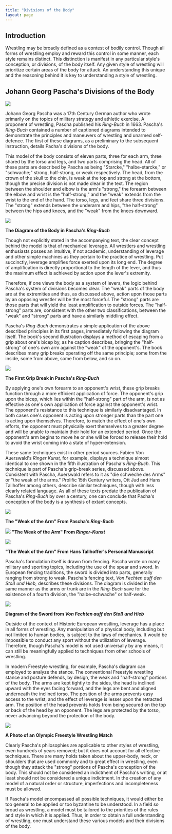 ```yaml
---
title: "Divisions of the Body"
layout: page
---
```


Introduction
-

Wrestling may be broadly defined as a contest of bodily control. Though all forms of wrestling employ and reward this control in some manner, each style remains distinct.  This distinction is manifest in any particular style's conception, or divisions, of the body itself.  Any given style of wrestling will prioritize certain areas of the body for attack. An understanding this unique and the reasoning behind it is key to understanding a style of wrestling. 


Johann Georg Pascha's Divisions of the Body
-
![](http://i.imgur.com/mWyvdsp.jpg?1)

Johann Georg Pascha was a 17th Century German author who wrote primarily on the topics of military strategy and athletic exercise.  A proponent of wrestling, Pascha published his *Ring-Buch* in 1663.  Pascha's *Ring-Buch* contained a number of captioned diagrams intended to demonstrate the principles and maneuvers of wrestling and unarmed self-defence.  The first of these diagrams, as a preliminary to the subsequent instruction, details Pacha's divisions of the body.

This model of the body consists of eleven parts, three for each arm, three shared by the torso and legs, and two parts comprising the head.  All of these parts are described by Pascha as being "Starcke," "halbe-starcke," or "schwache;" strong, half-strong, or weak respectively.  The head, from the crown of the skull to the chin, is weak at the top and strong at the bottom, though the precise division is not made clear in the text.  The region between the shoulder and elbow is the arm's "strong," the forearm between the elbow and wrist is the "half-strong," and the "weak" extends from the wrist to the end of the hand.  The torso, legs, and feet share three divisions.  The "strong" extends between the underarm and hips, "the half-strong" between the hips and knees, and the "weak" from the knees downward. 

![](http://wiktenauer.com/images/7/7c/Pascha_grappling_001.png)

**The Diagram of the Body in Pascha's *Ring-Buch***

Though not explicitly stated in the accompanying text, the clear concept behind the model is that of mechanical leverage.  All wrestlers and wrestling enthusiasts posses an intuitive, if not academic, understanding of leverage and other simple machines as they pertain to the practice of wrestling.  Put succinctly, leverage amplifies force exerted upon its long end.  The degree of amplification is directly proportional to the length of the lever, and thus the maximum effect is achieved by action upon the lever's extremity.  


Therefore, if one views the body as a system of levers, the logic behind Pascha's system of divisions becomes clear.  The "weak" parts of the body are at the extremities and thus, as discussed above, action upon those parts by an opposing wrestler will be the most forceful.  The "strong" parts are those parts that will yield the least amplification to outside forces.  The "half-strong" parts are, consistent with the other two classifications, between the "weak" and "strong" parts and have a similarly middling effect.

Pascha's *Ring-Buch* demonstrates a simple application of the above described principles in its first pages, immediately following the diagram itself.  The book's second illustration displays a method of escaping from a grip about one's bicep by, as he caption describes, bringing the "half-strong" of one's own arm against the "weak" of the opponent's.  The book describes many grip breaks operating off the same principle; some from the inside, some from above, some from below, and so on.  

![](http://wiktenauer.com/images/e/e5/Pascha_grappling_002.png) 

**The First Grip Break in Pascha's *Ring-Buch***

By applying one's own forearm to an opponent's wrist, these grip breaks function through a more efficient application of force.  The opponent's grip upon the bicep, which lies within the "half-strong" part of the arm, is not as effective as one's own application of force against the opponent's wrist. The opponent's resistance to this technique is similarly disadvantaged.  In both cases one's opponent is acting upon stronger parts than the part one is acting upon themselves.  Therefore, to match the effect of one's own efforts, the opponent must physically exert themselves to a greater degree and will be unable to maintain their hold for an extended period.  Once the opponent's arm begins to move he or she will be forced to release their hold to avoid the wrist coming into a state of hyper-extension.

These same techniques exist in other period sources.  Fabien Von Auerswald's *Ringer Kunst,* for example, displays a technique almost identical to one shown in the fifth illustration of Pascha's *Ring-Buch.*  This technique is part of Pascha's grip-break series, discussed above.  Consistent with Pascha, Auerswald refers to it as "die schweche des Arms" or "the weak of the arms."  Prolific 15th Century writers, Ott Jud and Hans Tallhoffer among others, describe similar techniques, though with less clearly related language.  As all of these texts predate the publication of Pascha's *Ring-Buch* by over a century, one can conclude that Pacha's conception of the body is a synthesis of extant concepts.  

![](http://wiktenauer.com/images/1/14/Pascha_grappling_005.png)

**The "Weak of the Arm" From Pascha's *Ring-Buch***

![](http://i.imgur.com/ny5GnsG.jpg?2) **"The Weak of the Arm" From *Ringer-Kunst***

![](http://i.imgur.com/q2pDvy3.png?1) 

**"The Weak of the Arm" From Hans Tallhoffer's Personal Manuscript**

Pascha's formulation itself is drawn from fencing.  Pascha wrote on many military and sporting topics, including the use of the spear and sword.  In European fencing traditions, the sword is divided into parts, generally ranging from strong to weak.  Pascha's fencing text, *Von Fechten auff den Stoß und Hieb,* describes these divisions.  The diagram is divided in the same manner as the arms or trunk are in the *Ring-Buch* save for the existence of a fourth division, the "halbe-schwache" or half-weak.

![](http://i.imgur.com/h4jPJux.png?1) 

**Diagram of the Sword from *Von Fechten auff den Stoß und Hieb***

Outside of the context of Historic European wrestling, leverage has a place in all forms of wrestling.  Any manipulation of a physical body, including but not limited to human bodies, is subject to the laws of mechanics.  It would be impossible to conduct any sport without the utilization of leverage.  Therefore, though Pascha's model is not used universally by any means, it can still be meaningfully applied to techniques from other schools of wrestling. 

In modern Freestyle wrestling, for example, Pascha's diagram can employed to analyze the stance.  The conventional Freestyle wrestling stance and posture defends, by design, the weak and "half-strong" portions of the body.  The arms are kept tightly to the sides, the head is inclined upward with the eyes facing forward, and the legs are bent and aligned underneath the inclined torso.  The position of the arms prevents easy access to the wrist, and the effect of leverage is lesser upon the retracted arm.  The position of the head prevents holds from being secured on the top or back of the head by an opponent.  The legs are protected by the torso, never advancing beyond the protection of the body.

![](https://stillmed.olympic.org/media/Photos/2016/08/17/part-1/17-08-2016-Wrestling-Freestyle-69kg-Women-01.jpg?interpolation=lanczos-none&resize=*:450)

**A Photo of an Olympic Freestyle Wrestling Match**

Clearly Pascha's philosophies are applicable to other styles of wrestling, even hundreds of years removed; but it does not account for all effective techniques.  There are many holds taken about the upper-body, neck, or shoulders that are used commonly and to great effect in wrestling, even though they attack the "strong" portions of Pascha's conception of the body.  This should not be considered an indictment of Pascha's writing, or at least should not be considered a unique indictment.  In the creation of any model of a natural order or structure, imperfections and incompleteness must be allowed.  

If Pascha's model encompassed all possible techniques, it would either be too general to be applied or too byzantine to be understood.  In a field so broad as wrestling, a model must be tailored to the priorities of the rules and style in which it is applied.  Thus, in order to obtain a full understanding of wrestling, one must understand these various models and their divisions of the body.

  
 

 
